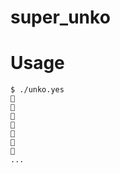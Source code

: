 super_unko
========================


Usage
========================

```
$ ./unko.yes
💩
💩
💩
💩
💩
💩
💩
...
```
